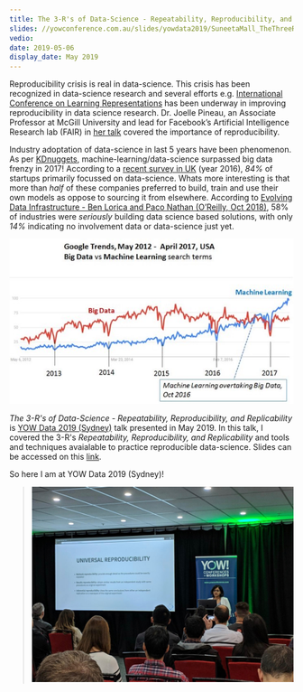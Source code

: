 ```yaml
---
title: The 3-R's of Data-Science - Repeatability, Reproducibility, and Replicability
slides: //yowconference.com.au/slides/yowdata2019/SuneetaMall_TheThreeRsofDataScienceRepeatabilityReproducibilityandReplicability.pdf
vedio: 
date: 2019-05-06
display_date: May 2019
---
```


Reproducibility crisis is real in data-science. This crisis has been recognized in data-science research and several efforts e.g. [International Conference on Learning Representations][iclr_repro_challenge] has been underway in improving reproducibility in data science research. Dr. Joelle Pineau, an Associate Professor at McGill University and lead for Facebook’s Artificial Intelligence Research lab (FAIR) in [her talk][jp_utube] covered the importance of reproducibility.

Industry adoptation of data-science in last 5 years have been phenomenon. As per [KDnuggets][kdnuggets_2017], machine-learning/data-science surpassed big data frenzy in 2017! According to a [recent survey in UK][mmcv_2016] (year 2016), *84%* of startups primarily focussed on data-science. Whats more interesting is that more than *half* of these companies preferred to build, train and use their own models as oppose to sourcing it from elsewhere. According to [Evolving Data Infrastructure - Ben Lorica and Paco Nathan (O’Reilly, Oct 2018)][OReilly_2018], 58% of industries were *seriously* building data science based solutions, with only *14%* indicating no involvement data or data-science just yet.

![Big Data Vs Machine Learning](/images/google-trends-big-data-machine-learning-usa-april-2017.jpg)

*The 3-R's of Data-Science - Repeatability, Reproducibility, and Replicability* is [YOW Data 2019 (Sydney)][yow_suneetamall] talk presented in May 2019. In this talk, I covered the 3-R's *Repeatability, Reproducibility, and Replicability* and tools and techniques avaialable to practice reproducible data-science. Slides can be accessed on this [link][yow_2019_slides].

So here I am at YOW Data 2019 (Sydney)!
<!-- {: .oversized} -->
> ![](/images/yow_data_syd_2019.jpeg)


[iclr_repro_challenge]: //reproducibility-challenge.github.io/iclr_2019/
[jp_utube]: //www.youtube.com/watch?v=Vh4H0gOwdIg
[yow_suneetamall]: //data.yowconference.com.au/archive-2019/profile/?id=suneetamallhotmailcom

[kdnuggets_2017]: //www.kdnuggets.com/2017/05/machine-learning-overtaking-big-data.html
[mmcv_2016]://medium.com/mmc-writes/artificial-intelligence-in-the-uk-landscape-and-learnings-from-226-startups-70b9551f3e4c
[OReilly_2018]: //www.oreilly.com/data/free/evolving-data-infrastructure.csp
[yow_2019_slides]: //github.com/suneeta-mall/slides/3Rs.html


